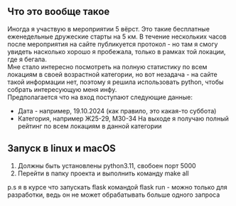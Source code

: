 ## Что это вообще такое ##
Иногда я участвую в мероприятии 5 вёрст. Это такие бесплатные еженедельные дружеские старты на 5 км. В течение нескольких часов после мероприятия на сайте публикуется протокол - но там я смогу увидеть насколько хорошо я пробежала, только в рамках той локации, где я бегала.  
Мне стало интересно посмотреть на полную статистику по всем локациям в своей возрастной категории, но вот незадача - на сайте такой информации нет, поэтому я решила использовать python, чтобы собрать интересующую меня инфу.  
Предполагается что на вход поступают следующие данные:  
* Дата - например, 19.10.2024 (как правило, это какая-то суббота)
* Категория, например Ж25-29, М30-34
На выходе я получаю полный рейтинг по всем локациям в данной категории


## Запуск в linux и macOS
1. Должны быть установлены python3.11, свобоен порт 5000
2. Перейти в папку проекта и выполнить команду make all


p.s я в курсе что запускать flask командой flask run - можно только для разработки, ведь он не может обрабатывать больше одного запроса
